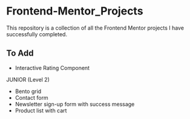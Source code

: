# Frontend-Mentor_Projects

This repository is a collection of all the Frontend Mentor projects I have successfully completed.

## To Add
- Interactive Rating Component

JUNIOR (Level 2)
- Bento grid
- Contact form
- Newsletter sign-up form with success message
- Product list with cart
